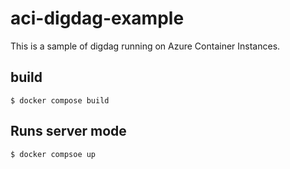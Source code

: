 # aci-digdag-example
This is a sample of digdag running on Azure Container Instances.

## build
```
$ docker compose build
```

## Runs server mode
```shell
$ docker compsoe up
```
